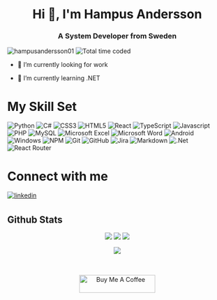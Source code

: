 <h1 align="center">Hi 👋, I'm Hampus Andersson</h1>
<h3 align="center">A System Developer from Sweden</h3>

<p align="left"> 
 <img src="https://komarev.com/ghpvc/?username=hampusandersson01&label=Profile%20views&color=0e75b6&style=flat" alt="hampusandersson01" /> 
 <img src="https://wakatime.com/badge/user/930ea802-b645-4cd7-9d41-dec5aef42231.svg" alt="Total time coded" />

</p>

- :open_book: I’m currently looking for work

- 🌱 I’m currently learning .NET

# My Skill Set

![Python](https://img.shields.io/badge/python-3670A0?style=for-the-badge&logo=python&logoColor=ffdd54)
![C#](https://img.shields.io/badge/c%23-%23239120.svg?style=for-the-badge&logo=c-sharp&logoColor=white)
![CSS3](https://img.shields.io/badge/css3-%231572B6.svg?style=for-the-badge&logo=css3&logoColor=white)
![HTML5](https://img.shields.io/badge/html5-%23E34F26.svg?style=for-the-badge&logo=html5&logoColor=white)
![React](https://img.shields.io/badge/react-%2320232a.svg?style=for-the-badge&logo=react&logoColor=%2361DAFB)
![TypeScript](https://img.shields.io/badge/typescript-%23007ACC.svg?style=for-the-badge&logo=typescript&logoColor=white)
![Javascript](https://img.shields.io/badge/JavaScript-F7DF1E?style=for-the-badge&logo=javascript&logoColor=black)
![PHP](https://img.shields.io/badge/php-%23777BB4.svg?style=for-the-badge&logo=php&logoColor=white)
![MySQL](https://img.shields.io/badge/mysql-%2300f.svg?style=for-the-badge&logo=mysql&logoColor=white)
![Microsoft Excel](https://img.shields.io/badge/Microsoft_Excel-217346?style=for-the-badge&logo=microsoft-excel&logoColor=white)
![Microsoft Word](https://img.shields.io/badge/Microsoft_Word-2B579A?style=for-the-badge&logo=microsoft-word&logoColor=white)
![Android](https://img.shields.io/badge/Android-3DDC84?style=for-the-badge&logo=android&logoColor=white)
![Windows](https://img.shields.io/badge/Windows-0078D6?style=for-the-badge&logo=windows&logoColor=white)
![NPM](https://img.shields.io/badge/NPM-%23CB3837.svg?style=for-the-badge&logo=npm&logoColor=white)
![Git](https://img.shields.io/badge/git-%23F05033.svg?style=for-the-badge&logo=git&logoColor=white)
![GitHub](https://img.shields.io/badge/github-%23121011.svg?style=for-the-badge&logo=github&logoColor=white)
![Jira](https://img.shields.io/badge/jira-%230A0FFF.svg?style=for-the-badge&logo=jira&logoColor=white)
![Markdown](https://img.shields.io/badge/markdown-%23000000.svg?style=for-the-badge&logo=markdown&logoColor=white)
![.Net](https://img.shields.io/badge/.NET-5C2D91?style=for-the-badge&logo=.net&logoColor=white)
![React Router](https://img.shields.io/badge/React_Router-CA4245?style=for-the-badge&logo=react-router&logoColor=white)

# Connect with me

<a href="https://linkedin.com/in/hampus-a-0957b9140" target="_blank">
<img src=https://img.shields.io/badge/linkedin-%230077B5.svg?style=for-the-badge&logo=linkedin&logoColor=white alt=linkedin style="margin-bottom: 5px;" />
</a>

## Github Stats

<div align="center"> 
 <a href="https://github.com/HampusAndersson01">
  <img src="https://github-readme-stats.vercel.app/api/top-langs/?username=HampusAndersson01&layout=compact&count_private=true&theme=github_dark&hide_border=true" /></a>
<a href="https://github.com/HampusAndersson01">
  <img src="https://github-readme-stats.vercel.app/api?username=HampusAndersson01&show_icons=true&hide_border=true&count_private=true&theme=github_dark&include_all_commits=true" /></a>
  <a href="https://wakatime.com/@HampusAndersson01">
  <img src="https://github-readme-stats.vercel.app/api/wakatime/?username=HampusAndersson01&layout=compact&theme=github_dark&hide_border=true" />
</a>
 <p><img align="center" src="http://github-readme-streak-stats.herokuapp.com?user=HampusAndersson01&theme=github-dark-blue&date_format=j%20M%5B%20Y%5D"/></p>
  </div> 
<br/>

<br/>

<div align="center">
            
 <a href="https://www.buymeacoffee.com/cN8Q57HaKt" target="_blank" style="display: inline-block;">
                <img src="https://cdn.buymeacoffee.com/buttons/default-orange.png" alt="Buy Me A Coffee" height="41" width="174" align="center">
            </a>
</div>
<br />
